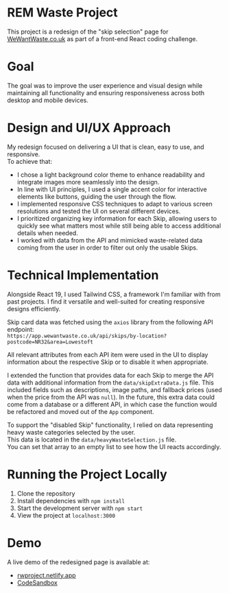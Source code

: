 # REM Waste Project

This project is a redesign of the "skip selection" page for [WeWantWaste.co.uk](https://wewantwaste.co.uk/) as part of a front-end React coding challenge.

# Goal
The goal was to improve the user experience and visual design while maintaining all functionality and ensuring responsiveness across both desktop and mobile devices.

# Design and UI/UX Approach
My redesign focused on delivering a UI that is clean, easy to use, and responsive.  
To achieve that:
- I chose a light background color theme to enhance readability and integrate images more seamlessly into the design.
- In line with UI principles, I used a single accent color for interactive elements like buttons, guiding the user through the flow.
- I implemented responsive CSS techniques to adapt to various screen resolutions and tested the UI on several different devices.
- I prioritized organizing key information for each Skip, allowing users to quickly see what matters most while still being able to access additional details when needed.
- I worked with data from the API and mimicked waste-related data coming from the user in order to filter out only the usable Skips.

# Technical Implementation
Alongside React 19, I used Tailwind CSS, a framework I'm familiar with from past projects. I find it versatile and well-suited for creating responsive designs efficiently.

Skip card data was fetched using the `axios` library from the following API endpoint:  
`https://app.wewantwaste.co.uk/api/skips/by-location?postcode=NR32&area=Lowestoft`

All relevant attributes from each API item were used in the UI to display information about the respective Skip or to disable it when appropriate.

I extended the function that provides data for each Skip to merge the API data with additional information from the `data/skipExtraData.js` file. This included fields such as descriptions, image paths, and fallback prices (used when the price from the API was `null`). In the future, this extra data could come from a database or a different API, in which case the function would be refactored and moved out of the `App` component.

To support the "disabled Skip" functionality, I relied on data representing heavy waste categories selected by the user.  
This data is located in the `data/heavyWasteSelection.js` file.  
You can set that array to an empty list to see how the UI reacts accordingly.

# Running the Project Locally
1. Clone the repository  
2. Install dependencies with `npm install`  
3. Start the development server with `npm start`  
4. View the project at `localhost:3000`

# Demo
A live demo of the redesigned page is available at:
- [rwproject.netlify.app](https://rwproject.netlify.app/)
- [CodeSandbox](https://codesandbox.io/p/github/casbern/rem-waste-project/main?import=true)